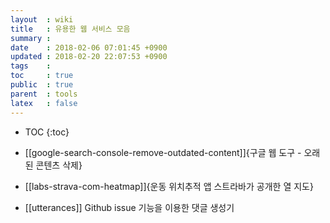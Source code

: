 ```yaml
---
layout  : wiki
title   : 유용한 웹 서비스 모음
summary : 
date    : 2018-02-06 07:01:45 +0900
updated : 2018-02-20 22:07:53 +0900
tags    : 
toc     : true
public  : true
parent  : tools
latex   : false
---
```

* TOC
{:toc}

* [[google-search-console-remove-outdated-content]]{구글 웹 도구 - 오래된 콘텐츠 삭제}
* [[labs-strava-com-heatmap]]{운동 위치추적 앱 스트라바가 공개한 열 지도}
* [[utterances]] Github issue 기능을 이용한 댓글 생성기
